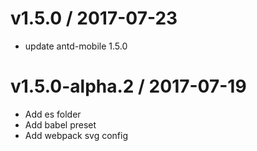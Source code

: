 
v1.5.0 / 2017-07-23
===================

  * update antd-mobile 1.5.0

v1.5.0-alpha.2 / 2017-07-19
===========================

  * Add es folder
  * Add babel preset
  * Add webpack svg config
